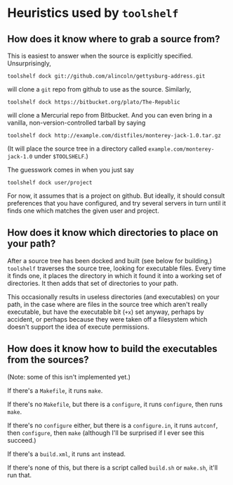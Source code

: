 Heuristics used by `toolshelf`
==============================

How does it know where to grab a source from?
---------------------------------------------

This is easiest to answer when the source is explicitly specified.  Unsurprisingly,

    toolshelf dock git://github.com/alincoln/gettysburg-address.git

will clone a `git` repo from github to use as the source.  Similarly,

    toolshelf dock https://bitbucket.org/plato/The-Republic

will clone a Mercurial repo from Bitbucket.  And you can even bring in a vanilla,
non-version-controlled tarball by saying

    toolshelf dock http://example.com/distfiles/monterey-jack-1.0.tar.gz

(It will place the source tree in a directory called `example.com/monterey-jack-1.0`
under `$TOOLSHELF`.)

The guesswork comes in when you just say

    toolshelf dock user/project

For now, it assumes that is a project on github.  But ideally, it should consult
preferences that you have configured, and try several servers in turn until it
finds one which matches the given user and project.

How does it know which directories to place on your path?
---------------------------------------------------------

After a source tree has been docked and built (see below for building,) `toolshelf`
traverses the source tree, looking for executable files.  Every time it finds one,
it places the directory in which it found it into a working set of directories.
It then adds that set of directories to your path.

This occasionally results in useless directories (and executables) on your path, in
the case where are files in the source tree which aren't really executable, but have
the executable bit (`+x`) set anyway, perhaps by accident, or perhaps because they
were taken off a filesystem which doesn't support the idea of execute permissions.

How does it know how to build the executables from the sources?
---------------------------------------------------------------

(Note: some of this isn't implemented yet.)

If there's a `Makefile`, it runs `make`.

If there's no `Makefile`, but there is a `configure`, it runs `configure`,
then runs `make`.

If there's no `configure` either, but there is a `configure.in`, it runs
`autconf`, then `configure`, then `make` (although I'll be surprised if I
ever see this succeed.)

If there's a `build.xml`, it runs `ant` instead.

If there's none of this, but there is a script called `build.sh` or
`make.sh`, it'll run that.
